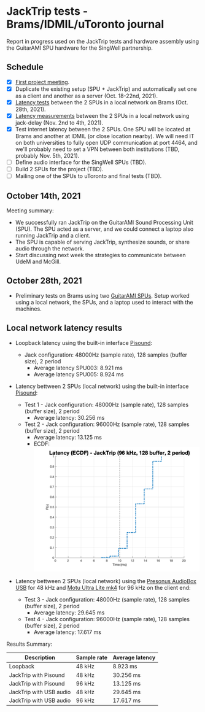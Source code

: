 # JackTrip tests - Brams/IDMIL/uToronto journal

Report in progress used on the JackTrip tests and hardware assembly using the GuitarAMI SPU hardware for the SingWell partnership.

## Schedule

- [X] [First project meeting](#october-14th-2021).
- [X] Duplicate the existing setup (SPU + JackTrip) and automatically set one as a client and another as a server (Oct. 18-22nd, 2021).
- [X] [Latency tests](#october-28th-2021) between the 2 SPUs in a local network on Brams (Oct. 28th, 2021).
- [X] [Latency measurements](#local-network-latency-results) between the 2 SPUs in a local network using jack-delay (Nov. 2nd to 4th, 2021).
- [X] Test internet latency between the 2 SPUs. One SPU will be located at Brams and another at IDMIL (or close location nearby). We will need IT on both universities to fully open UDP communication at port 4464, and we'll probably need to set a VPN between both institutions (TBD, probably Nov. 5th, 2021).
- [ ] Define audio interface for the SingWell SPUs (TBD).
- [ ] Build 2 SPUs for the project (TBD).
- [ ] Mailing one of the SPUs to uToronto and final tests (TBD).

## October 14th, 2021

Meeting summary:

- We successfully ran JackTrip on the GuitarAMI Sound Processing Unit (SPU). The SPU acted as a server, and we could connect a laptop also running JackTrip and a client.
- The SPU is capable of serving JackTrip, synthesize sounds, or share audio through the network.
- Start discussing next week the strategies to communicate between UdeM and McGill.

## October 28th, 2021

- Preliminary tests on Brams using two [GuitarAMI SPUs](https://github.com/edumeneses/GuitarAMI/blob/jacktrip/docs/SPU_user_guide.md). Setup worked using a local network, the SPUs, and a laptop used to interact with the machines.

## Local network latency results

- Loopback latency using the built-in interface [Pisound](https://blokas.io/pisound/):
  - Jack configuration: 48000Hz (sample rate), 128 samples (buffer size), 2 period
    - Average latency SPU003: 8.921 ms
    - Average latency SPU005: 8.924 ms

- Latency bettween 2 SPUs (local network) using the built-in interface [Pisound](https://blokas.io/pisound/):
  - Test 1 - Jack configuration: 48000Hz (sample rate), 128 samples (buffer size), 2 period
    - Average latency: 30.256 ms
  - Test 2 - Jack configuration: 96000Hz (sample rate), 128 samples (buffer size), 2 period
    - Average latency: 13.125 ms
    - ECDF: ![Latency (ECDF) - JackTrip (96 kHz, 128 buffer, 2 period)](latency_test.png)

- Latency bettween 2 SPUs (local network) using the [Presonus AudioBox USB](https://www.presonus.com/products/audiobox-usb) for 48 kHz and [Motu Ultra Lite  mk4](https://motu.com/en-us/news/introducing-the-ultralite-mk4/) for 96 kHz on the client end:
  - Test 3 - Jack configuration: 48000Hz (sample rate), 128 samples (buffer size), 2 period
    - Average latency: 29.645 ms
  - Test 4 - Jack configuration: 96000Hz (sample rate), 128 samples (buffer size), 2 period
    - Average latency: 17.617 ms

Results Summary:

| Description             | Sample rate | Average latency |
| ----------------------- | ----------- | --------------- |
| Loopback                | 48 kHz      | 8.923 ms        |
| JackTrip with Pisound   | 48 kHz      | 30.256 ms       |
| JackTrip with Pisound   | 96 kHz      | 13.125 ms       |
| JackTrip with USB audio | 48 kHz      | 29.645 ms       |
| JackTrip with USB audio | 96 kHz      | 17.617 ms       |
